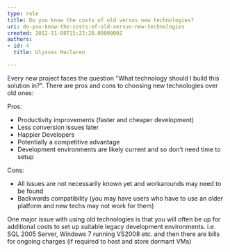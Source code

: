 ```yaml
---
type: rule
title: Do you know the costs of old versus new technologies?
uri: do-you-know-the-costs-of-old-versus-new-technologies
created: 2012-11-08T15:22:28.0000000Z
authors:
- id: 4
  title: Ulysses Maclaren

---
```




<span class='intro'> Every new project faces the question &quot;What technology should I build this solution in?&quot;. There are pros and cons to choosing new technologies over old ones&#58; </span>

<p>Pros&#58;</p>
<ul>
<li>Productivity improvements (faster and cheaper development)</li>
<li>Less conversion issues later</li>
<li>Happier Developers</li>
<li>Potentially a competitive advantage</li>
<li>Development environments are likely current and so don’t need time to setup</li>
</ul>

<p>Cons&#58;</p>
<ul>
<li>All issues are not necessarily known yet and workarounds may need to be found</li>
<li>Backwards compatibility (you may have users who have to use an older platform and new techs may not work for them)</li>
</ul>

<p>One major issue with using old technologies is that you will often be up for additional costs to set up suitable legacy development environments. i.e. SQL 2005 Server, Windows 7 running VS2008 etc. and then there are bills for ongoing charges (if required to host and store dormant VMs)</p>



